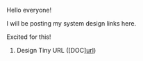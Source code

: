 Hello everyone!

I will be posting my system design links here.

Excited for this!

1. Design Tiny URL
   ([DOC][url](https://excalidraw.com/#json=OMvLQanS38KX6KEMUKYJn,yMFfwshtiZn-TuXdWwKEdA))
